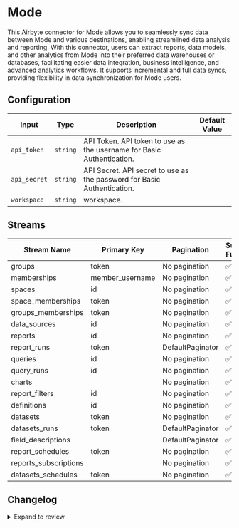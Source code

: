 # Mode
This Airbyte connector for Mode allows you to seamlessly sync data between Mode and various destinations, enabling streamlined data analysis and reporting. With this connector, users can extract reports, data models, and other analytics from Mode into their preferred data warehouses or databases, facilitating easier data integration, business intelligence, and advanced analytics workflows. It supports incremental and full data syncs, providing flexibility in data synchronization for Mode users.

## Configuration

| Input | Type | Description | Default Value |
|-------|------|-------------|---------------|
| `api_token` | `string` | API Token. API token to use as the username for Basic Authentication. |  |
| `api_secret` | `string` | API Secret. API secret to use as the password for Basic Authentication. |  |
| `workspace` | `string` | workspace.  |  |

## Streams
| Stream Name | Primary Key | Pagination | Supports Full Sync | Supports Incremental |
|-------------|-------------|------------|---------------------|----------------------|
| groups | token | No pagination | ✅ |  ❌  |
| memberships | member_username | No pagination | ✅ |  ❌  |
| spaces | id | No pagination | ✅ |  ❌  |
| space_memberships | token | No pagination | ✅ |  ❌  |
| groups_memberships | token | No pagination | ✅ |  ❌  |
| data_sources | id | No pagination | ✅ |  ❌  |
| reports | id | No pagination | ✅ |  ❌  |
| report_runs | token | DefaultPaginator | ✅ |  ❌  |
| queries | id | No pagination | ✅ |  ❌  |
| query_runs | id | No pagination | ✅ |  ❌  |
| charts |  | No pagination | ✅ |  ❌  |
| report_filters | id | No pagination | ✅ |  ❌  |
| definitions | id | No pagination | ✅ |  ❌  |
| datasets | token | No pagination | ✅ |  ❌  |
| datasets_runs | token | DefaultPaginator | ✅ |  ❌  |
| field_descriptions |  | DefaultPaginator | ✅ |  ❌  |
| report_schedules | token | No pagination | ✅ |  ❌  |
| reports_subscriptions |  | No pagination | ✅ |  ❌  |
| datasets_schedules | token | No pagination | ✅ |  ❌  |

## Changelog

<details>
  <summary>Expand to review</summary>

| Version          | Date              | Pull Request | Subject        |
|------------------|-------------------|--------------|----------------|
| 0.0.13 | 2025-02-22 | [54332](https://github.com/airbytehq/airbyte/pull/54332) | Update dependencies |
| 0.0.12 | 2025-02-15 | [53834](https://github.com/airbytehq/airbyte/pull/53834) | Update dependencies |
| 0.0.11 | 2025-02-08 | [53272](https://github.com/airbytehq/airbyte/pull/53272) | Update dependencies |
| 0.0.10 | 2025-02-01 | [52765](https://github.com/airbytehq/airbyte/pull/52765) | Update dependencies |
| 0.0.9 | 2025-01-25 | [52276](https://github.com/airbytehq/airbyte/pull/52276) | Update dependencies |
| 0.0.8 | 2025-01-18 | [51839](https://github.com/airbytehq/airbyte/pull/51839) | Update dependencies |
| 0.0.7 | 2025-01-11 | [51162](https://github.com/airbytehq/airbyte/pull/51162) | Update dependencies |
| 0.0.6 | 2024-12-28 | [50652](https://github.com/airbytehq/airbyte/pull/50652) | Update dependencies |
| 0.0.5 | 2024-12-21 | [50131](https://github.com/airbytehq/airbyte/pull/50131) | Update dependencies |
| 0.0.4 | 2024-12-14 | [49620](https://github.com/airbytehq/airbyte/pull/49620) | Update dependencies |
| 0.0.3 | 2024-12-12 | [48997](https://github.com/airbytehq/airbyte/pull/48997) | Update dependencies |
| 0.0.2 | 2024-11-04 | [47868](https://github.com/airbytehq/airbyte/pull/47868) | Update dependencies |
| 0.0.1 | 2024-10-12 | | Initial release by [@parthiv11](https://github.com/parthiv11) via Connector Builder |

</details>
